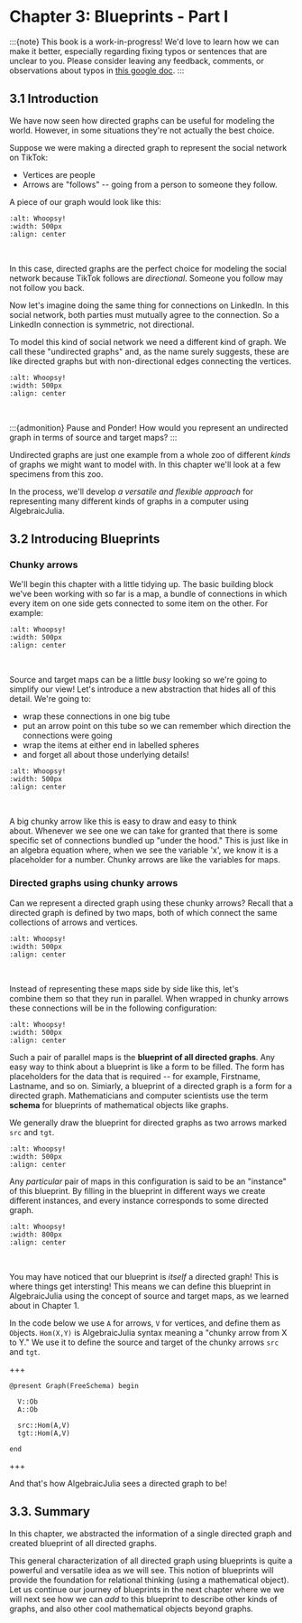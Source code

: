 # Chapter 3: Blueprints - Part I

:::{note}
This book is a work-in-progress! We'd love to learn how we can make it better, especially regarding fixing typos or sentences that are unclear to you. Please consider leaving any feedback, comments, or observations about typos in [this google doc](https://docs.google.com/document/d/1MvhNuap0QLMAfrMQLIAxbclBx0vjt6vyK8BhVhLwFoQ/edit).
:::

## 3.1 Introduction
We have now seen how directed graphs can be useful for modeling the world. However, in some situations they're not actually the best choice.

Suppose we were making a directed graph to represent the social network on TikTok:
* Vertices are people
* Arrows are "follows" -- going from a person to someone they follow.

A piece of our graph would look like this:

```{image} assets/Ch4/TikTok.png
:alt: Whoopsy!
:width: 500px
:align: center
```
<br>

In this case, directed graphs are the perfect choice for modeling the social network because TikTok follows are _directional_. Someone you follow may not follow you back.

Now let's imagine doing the same thing for connections on LinkedIn. In this social network, both parties must mutually agree to the connection. So a LinkedIn connection is symmetric, not directional.

To model this kind of social network we need a different kind of graph. We call these "undirected graphs" and, as the name surely suggests, these are like directed graphs but with non-directional edges connecting the vertices.

```{image} assets/Ch4/LinkedIn.png
:alt: Whoopsy!
:width: 500px
:align: center
```
<br>

:::{admonition} Pause and Ponder! 
How would you represent an undirected graph in terms of source and target maps?
:::

Undirected graphs are just one example from a whole zoo of different _kinds_ of graphs we might want to model with. In this chapter we'll look at a few specimens from this zoo. 

In the process, we'll develop *a versatile and flexible approach* for representing many different kinds of graphs in a computer using AlgebraicJulia.

## 3.2 Introducing Blueprints

### Chunky arrows

We'll begin this chapter with a little tidying up. The basic building block we've been working with so far is a map, a bundle of connections in which every item on one side gets connected to some item on the other. For example:

```{image} assets/Ch4/SourceMap.gif
:alt: Whoopsy!
:width: 500px
:align: center
```
<br>

Source and target maps can be a little _busy_ looking so we're going to simplify our view! Let's introduce a new abstraction that hides all of this detail. We're going to:
* wrap these connections in one big tube 
* put an arrow point on this tube so we can remember which direction the connections were going
* wrap the items at either end in labelled spheres
* and forget all about those underlying details!

```{image} assets/Ch4/SchemaDef.gif
:alt: Whoopsy!
:width: 500px
:align: center
```
<br>

A big chunky arrow like this is easy to draw and easy to think about. Whenever we see one we can take for granted that there is some specific set of connections bundled up "under the hood."
This is just like in an algebra equation where, when we see the variable 'x', we know it is a placeholder for a number. Chunky arrows are like the variables for maps.


### Directed graphs using chunky arrows

Can we represent a directed graph using these chunky arrows? Recall that a directed graph is defined by two maps, both of which connect the same collections of arrows and vertices. 

```{image} assets/Ch4/Graph1ST.gif
:alt: Whoopsy!
:width: 500px
:align: center
```

<br>

Instead of representing these maps side by side like this, let's combine them so that they run in parallel. When wrapped in chunky arrows these connections will be in the following configuration:

```{image} assets/Ch4/DGInstance1.gif
:alt: Whoopsy!
:width: 500px
:align: center
```

Such a pair of parallel maps is the **blueprint of all directed graphs**. Any easy way to think about a blueprint is like a form to be filled. The form has placeholders for the data that is required -- for example, Firstname, Lastname, and so on. Simiarly, a blueprint of a directed graph is a form for a directed graph. Mathematicians and computer scientists use the term **schema** for blueprints of mathematical objects like graphs.

We generally draw the blueprint for directed graphs as two arrows marked `src` and `tgt`.

```{image} assets/Ch4/DirectedGraphSchema.jpg
:alt: Whoopsy!
:width: 500px
:align: center
```

Any _particular_ pair of maps in this configuration is said to be an "instance" of this blueprint. By filling in the blueprint in different ways we create different instances, and every instance corresponds to some directed graph.


```{image} assets/Ch4/DGraphInstance.gif
:alt: Whoopsy!
:width: 800px
:align: center
```
<br>

You may have noticed that our blueprint is _itself_ a directed graph! This is where things get intersting! This means we can define this blueprint in AlgebraicJulia using the concept of source and target maps, as we learned about in Chapter 1.

In the code below we use `A` for arrows, `V` for vertices, and define them as `Ob`jects. `Hom(X,Y)` is AlgebraicJulia syntax meaning a "chunky arrow from X to Y." We use it to define the source and target of the chunky arrows `src` and `tgt`.

+++
```{code-cell}
@present Graph(FreeSchema) begin

  V::Ob
  A::Ob

  src::Hom(A,V)
  tgt::Hom(A,V)

end
```
+++

And that's how AlgebraicJulia sees a directed graph to be! 

## 3.3. Summary

In this chapter, we abstracted the information of a single directed graph and created blueprint of all directed graphs.

This general characterization of all directed graph using blueprints is quite a powerful and versatile idea as we will see. This notion of blueprints will provide the foundation for relational thinking (using a mathematical object).  Let us continue our journey of blueprints in the next chapter where we we will next see how we can _add_ to this blueprint to describe other kinds of graphs, and also other cool mathematical objects beyond graphs.

